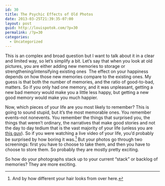 ```yaml
---
id: 30
title: The Psychic Effects of Old Photos
date: 2013-03-25T21:39:35-07:00
layout: post
guid: http://louispotok.com/?p=30
permalink: /?p=30
categories:
  - Uncategorized
---
```

This is an complex and broad question but I want to talk about it in a clear and limited way, so let&#8217;s simplify a bit. Let&#8217;s say that when you look at old pictures, you are either adding new memories to storage or strengthening/intensifying existing ones  The effect on your happiness depends on how those new memories compare to the existing ones. My guess is that both the number of memories, and the ratio of good-to-bad, matters. So if you only had one memory, and it was unpleasant, getting a new bad memory would make you a little less happy, but getting a new good memory would make you much happier.

Now, which pieces of your life are you most likely to remember? This is going to sound stupid, but it&#8217;s the most memorable ones. You remember events&#8211;not nonevents. You remember the things that surprised you, the things that weren&#8217;t ordinary, the narratives that make good stories and not the day to day tedium that is the vast majority of your life (unless you are [this guy](http://www.legacy.com/obituaries/sunherald/obituary.aspx?n=harry-stamps&pid=163538353&fhid=4025#fbLoggedOut)). So if you were watching a live video of your life, you&#8217;d probably be surprised by how boring it was.[^1] But your photos go through two screenings: first you have to choose to take them, and then you have to choose to store them. So probably they are mostly pretty exciting.

[^1]: And by how different your hair looks from over here.

So how do your photographs stack up to your current &#8220;stack&#8221; or backlog of memories? They are more exciting.

